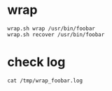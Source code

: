 # wrap
```
wrap.sh wrap /usr/bin/foobar
wrap.sh recover /usr/bin/foobar
```

# check log
```
cat /tmp/wrap_foobar.log
```
